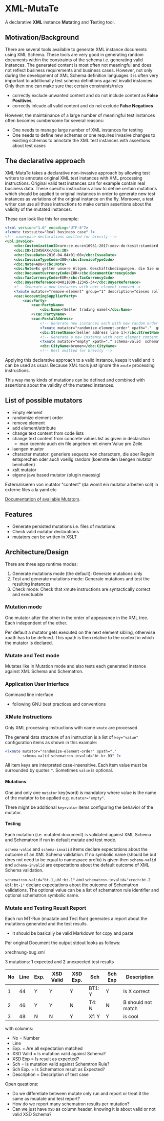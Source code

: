 # XML-MutaTe

A declarative **XML** instance **Muta**ting and **Te**sting tool.

## Motivation/Background

There are several tools available to generate XML instance documents using XML Schema. These tools are very good in generating random documents within the constraints of the schema i.e. generating valid instances.
The generated content is most often not meaningful and does not reflect business requirements and business cases.
However, not only during the development of XML Schema definition languages it is often very important to additionally test schema definitions against invalid instances. Only then one can make sure that certain constraints/rules

* correctly exclude unwanted content and do not include content as **False Positives**,
* correctly inlcude all valid content and do not exclude **False Negatives**

However, the maintainance of a large number of meaningful test instances often becomes cumbersome for several reasons:

* One needs to manage large number of XML instances for testing
* One needs to define new schemas or one requires invasive changes to existing schemas to annotate the XML test instances with assertions about test cases

## The declarative approach

XML-MutaTe takes a declarative non-invasive approach by allowing test writers to annotate original XML test instances with XML processing instructions. Original valid test instances can for example contain real business data. These specific instructions allow to define certain mutations which should be applied to original instances in order to generate new test instances as variations of the original instance on the fly. Moreover, a test writer can use all those instructions to make certain assertions about the validity of the mutated instances.

These can look like this for example:

```xml
<?xml version="1.0" encoding="UTF-8"?>
<?xmute testsuite="Real business case" ?>
<!-- namespace declarations omitted for brevity -->
<ubl:Invoice>
    <cbc:CustomizationID>urn:ce.eu:en16931:2017:xoev-de:kosit:standard:xrechnung_1.1</cbc:CustomizationID>
    <cbc:ID>123456XX</cbc:ID>
    <cbc:IssueDate>2016-04-04+01:00</cbc:IssueDate>
    <cbc:InvoiceTypeCode>380</cbc:InvoiceTypeCode>
    <cbc:Note>ADU</cbc:Note>
    <cbc:Note>Es gelten unsere Allgem. Geschäftsbedingungen, die Sie unter […] finden.</cbc:Note>
    <cbc:DocumentCurrencyCode>EUR</cbc:DocumentCurrencyCode>
    <cbc:TaxCurrencyCode>EUR</cbc:TaxCurrencyCode>
    <cbc:BuyerReference>04011000-12345-34</cbc:BuyerReference>
    <!-- Generate a new instances with next element removed-->
    <?xmute mutator="remove-element" group="1" description="dieses soll x testen" recursive="yes" if="" ?>
    <cac:AccountingSupplierParty>
        <cac:Party>
            <cac:PartyName>
                <cbc:Name>[Seller trading name]</cbc:Name>
            </cac:PartyName>
            <cac:PostalAddress>
                <!-- Generate new instances each with new random order of the following sibling elements-->
                <?xmute mutator="randomize-element-order" xpath="."  group="1" schematron-invalid="bt-br-03" ?>
                <cbc:StreetName>[Seller address line 1]</cbc:StreetName>
                <!-- Generate a new instance with next element content being empty -->
                <?xmute mutator="empty" xpath="." schema-valid  schematron-invalid="bt-br-03" ?>
                <cbc:CityName>bremen</cbc:CityName>
                <!-- Rest omitted for brevity -->

```

Applying this declarative approach to a valid instance, keeps it valid and it can be used as usual. Because XML tools just ignore the `xmute` processing instructions.

This way many kinds of mutations can be defined and combined with assertions about the validity of the mutated instances.

## List of possible mutators

* Empty element
* randomize element order
* remove element
* add element/attribute
* change text content from code lists
* change text content from concrete values list as given in declaration
  * man koennte auch ein file angeben mit einem Value pro Zeile
* laengen muator
* character mutator: generiere sequenz von charactern, die aber Regeln entsprechen oder auch voellig random (koennte den laengen mutator beinhalten)
* xslt mutator
* eigene java based mutator (plugin maessig)

Externalisieren von mutator "content" (da womit ein  mutator arbeiten soll) in externe files a la yaml etc


[Documentation of available Mutators](../doc/mutator.md).

## Features

* Generate persisted mutations i.e. files of mutations
* Check valid mutator declarations
* mutators can be written in XSLT

## Architecture/Design

There are three app runtime modes:

1. Generate mutations mode (the default): Generate mutations only
2. Test and generate mutations mode: Generate mutations and test the resulting instances
3. Check mode: Check that xmute instructions are syntactically correct and exectuable

### Mutation mode

One mutator after the other in the order of appearance in the XML tree.
Each independent of the other.

Per default a mutator gets executed on the next element sibling, otherwise xpath has to be defined. This xpath is then relative to the context in which the mutator is declared.

### Mutate and Test mode

Mutates like in Mutation mode and also tests each generated instance against XML Schema and Schematron.

### Application User Interface

Command line interface

* following GNU best practices and conventions

### XMute Instructions

Only XML processing instructions with name `xmute` are processed.

The general data structure of an instruction is a list of `key="value"` configuration items as shown in this example:

```xml
<?xmute mutator="randomize-element-order" xpath="."
        schema-valid schematron-invalid="bt-br-03" ?>
```

All item keys are interpreted case-insensitive. Each item value must be surrounded by quotes `"`. Sometimes `value` is optional.

#### Mutations

One and only one `mutator` key(word) is mandatory where value is the name of the mutator to be applied e.g. `mutator="empty"`.

There might be additional `key=value` items configuring the behavior of the mutator.

#### Testing

Each mutation (i.e. mutated document) is validated against XML Schema and Schematron if run in default mutate and test mode.

`schema-valid` and `schema-invalid` items declare expectations about the outcome of an XML Schema validation.
If no symbolic name (should be but does not need to be equal to namespace prefix) is given then `schema-valid` and `schema-invalid` are expectations about the default outcome of XML Schema validation.

`schematron-valid="bt-1,ubl:bt-1"` and `schematron-invalid="xrech:bt-2 ubl:bt-1"` declare expectations about the outcome of Schematron validations. The optional value can be a list of schematron rule identifier and optional schematron symbolic name.

### Mutate and Testing Reuslt Report

Each run MT-Run (muatate and Test Run) generates a report about the mutations generated and the test results.
* It should be basically be valid Markdown for copy and paste


Per original Document the output stdout looks as follows:


xrechnung-bug.xml

3 mutations: 1 expected and 2 unexpected test results

| No  | Line | Exp. | XSD Valid | XSD Exp. | Sch    | Sch Exp | Description        |
| --- | ---- | ---- | --------- | -------- | ------ | ------- | ------------------ |
| 1   | 44   | Y    | Y         | Y        | BT1: Y | Y       | Is X correct       |
| 2   | 46   | Y    | Y         | N        | T4: N  | N       | B should not match |
| 3   | 48   | N    | N         | Y        | Xf: Y  | Y       | is cool            |

with columns:

* No = Number
* Line
* Exp. = Are all expectation matched
* XSD Valid = Is mutation valid against Schema?
* XSD Exp = Is result as expected?
* Sch = Is mutation valid against Schemtron Rule?
* Sch Exp. = Is Schematron result as Expected?
* Description = Description of test case


Open questions:

* Do we differetiate between mutate only run and report or treat it the same as muatate and test report?
* How do we report many schematron results per mutation?
* Can we just have `XSD` as column header, knowing it is about valid or not valid XSD Schema?
